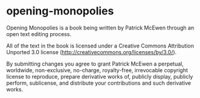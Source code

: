 opening-monopolies
==================

Opening Monopolies is a book being written by Patrick McEwen through 
an open text editing process.

All of the text in the book is licensed under a Creative Commons 
Attribution Unported 3.0 license (http://creativecommons.org/licenses/by/3.0/).

By submitting changes you agree to grant Patrick McEwen a perpetual,
worldwide, non-exclusive, no-charge, royalty-free, irrevocable
copyright license to reproduce, prepare derivative works of,
publicly display, publicly perform, sublicense, and distribute your
contributions and such derivative works.